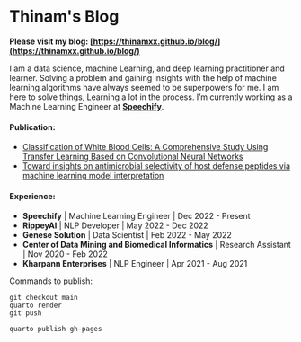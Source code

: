 # **Thinam's Blog**

**Please visit my blog: [https://thinamxx.github.io/blog/](https://thinamxx.github.io/blog/)**

I am a data science, machine Learning, and deep learning practitioner and learner. Solving a problem and gaining insights with the help of machine learning algorithms have always seemed to be superpowers for me. I am here to solve things, Learning a lot in the process. I’m currently working as a Machine Learning Engineer at [**Speechify**](https://speechify.com/).

#### **Publication**:

* [Classification of White Blood Cells: A Comprehensive Study Using Transfer Learning Based on Convolutional Neural Networks](https://www.mdpi.com/2075-4418/12/12/2903)
* [Toward insights on antimicrobial selectivity of host defense peptides via machine learning model interpretation](https://doi.org/10.1016/j.ygeno.2021.08.023)  

#### **Experience**:

* **Speechify** | Machine Learning Engineer | Dec 2022 - Present
* **RippeyAI** | NLP Developer | May 2022 - Dec 2022
* **Genese Solution** | Data Scientist | Feb 2022 - May 2022
* **Center of Data Mining and Biomedical Informatics** | Research Assistant | Nov 2020 - Feb 2022
* **Kharpann Enterprises** | NLP Engineer | Apr 2021 - Aug 2021

Commands to publish:
```
git checkout main
quarto render
git push

quarto publish gh-pages
```

